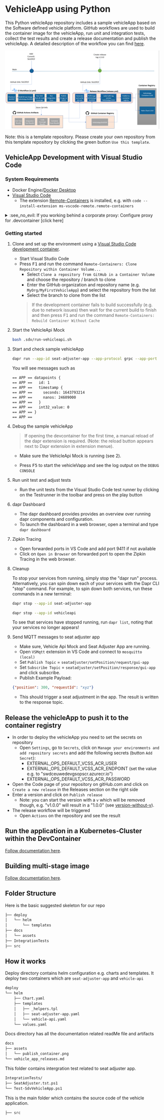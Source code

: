 # VehicleApp using Python

This Python vehicleApp repository includes a sample vehicleApp based on the Software defined vehicle platform. GitHub workflows are used to build the container image for the vehicleApp, run unit and integration tests, collect the test results and create a release documentation and
publish the vehicleApp. A detailed description of the workflow you can find [here](docs/vehicle_app_releases.md).

![refernce Architecture](docs/assets/publish_container.png)

Note: this is a template repository. Please create your own repository from this template repository by clicking the green button `Use this template`.

## VehicleApp Development with Visual Studio Code

### System Requirements

* Docker Engine/[Docker Desktop](https://www.docker.com/products/docker-desktop)
* [Visual Studio Code](https://code.visualstudio.com)
  * The extension [Remote-Containers](https://marketplace.visualstudio.com/items?itemName=ms-vscode-remote.remote-containers) is installed, e.g. with `code --install-extension ms-vscode-remote.remote-containers`

<details>
      <summary>:see_no_evil: If you working behind a corporate proxy: Configure proxy for .devcontainer [click here] </summary>

> Disclaimer: Non proxy configuration is used by default


1. In Windows: Edit environment variables for your account
2. Create environment variable with name: `DEVCONTAINER_PROXY` with the value `.Proxy`
   * Don't forget (dot) in value of the environment variable
3. Restart Visual Studio Code to pick up new environment variable
4. Optional (in case of any problems): Make sure you clean all images and volumes in Docker Desktop, otherwise cache might be used

### Troubleshooting
If for some reason the devcontainer is not working, then check the `.docker\config.json` file in User profile directory.

The `.docker\config.json` has to have following proxy settings:

```json
{
   "credsStore":"desktop",
   "proxies":{
         "default":{
            "httpProxy":"http://host.docker.internal:3128",
            "httpsProxy":"http://host.docker.internal:3128",
            "noProxy":"host.docker.internal,localhost,127.0.0.1,.bosch.com"
         }
      },
   "stackOrchestrator":"swarm"
}

```
</details>

### Getting started

1. Clone and set up the environment using a [Visual Studio Code development container](https://code.visualstudio.com/docs/remote/create-dev-container#:~:text=%20Create%20a%20development%20container%20%201%20Path,additional%20software%20in%20your%20dev%20container.%20More%20).
   * Start Visual Studio Code
   * Press <kbd>F1</kbd> and run the command `Remote-Containers: Clone Repository within Container Volume...`
     * Select `Clone a repository from GitHub in a Container Volume` and choose the repository / branch to clone
     * Enter the GitHub organization and repository name (e.g. `MyOrg/MyFirstVehicleApp`) and select the repository from the list
     * Select the branch to clone from the list
     > If the development container fails to build successfully (e.g. due to network issues) then wait for the current build to finish and then press <kbd>F1</kbd> and run the command `Remote-Containers: Rebuild Container Without Cache`

1. Start the VehicleApi Mock

   ```bash
   bash .sdv/run-vehicleapi.sh
   ```

1. Start and check sample vehicleApp

   ```bash
   dapr run --app-id seat-adjuster-app --app-protocol grpc --app-port 50008 --config ./.dapr/config.yaml --components-path ./.dapr/components  python3 ./src/run.py
   ```

   You will see messages such as

   ```
   == APP == datapoints {
   == APP ==   id: 1
   == APP ==   timestamp {
   == APP ==     seconds: 1643793214
   == APP ==     nanos: 24609000
   == APP ==   }
   == APP ==   int32_value: 0
   == APP == }
   == APP ==

   ```

1. Debug the sample vehicleApp

   > If opening the devcontainer for the first time, a manual reload of the dapr extension is required. (Note: the reload button appears next to Dapr extension in extension menue).

   * Make sure the VehicleApi Mock is running (see 2).

   * Press <kbd>F5</kbd> to start the vehicleVapp and see the log output on the `DEBUG CONSOLE`


1. Run unit test and adjust tests
   * Run the unit tests from the Visual Studio Code test runner by clicking on the Testrunner in the toolbar and press on the play button


1. dapr Dashboard
   * The dapr dashboard provides provides an overview over running dapr components and configuration.
   * To launch the dashboard in a web browser, open a terminal and type `dapr dashboard`

1. Zipkin Tracing
   * Open forwarded ports in VS Code and add port 9411 if not available
   * Click on `Open in Browser` on forwarded port to open the Zipkin Tracing in the web browser.

1. Cleanup

   To stop your services from running, simply stop the "dapr run" process. Alternatively, you can spin down each of your services with the Dapr CLI "stop" command. For example, to spin down both services, run these commands in a new terminal:

   <!-- STEP
   expected_stdout_lines:
     - 'app stopped successfully: nodeapp'
     - 'app stopped successfully: pythonapp'
   expected_stderr_lines:
   output_match_mode: substring
   name: Shutdown dapr
   -->

   ```bash
   dapr stop --app-id seat-adjuster-app
   ```

   ```bash
   dapr stop --app-id vehicleapi
   ```

   <!-- END_STEP -->

   To see that services have stopped running, run `dapr list`, noting that your services no longer appears!


1. Send MQTT messages to seat adjuster app

   * Make sure, Vehicle Api Mock and Seat Adjuster App are running.
   * Open `VSMqtt` extension in VS Code and connect to `mosquitto (local)`
   * Set `Publish Topic` = `seatadjuster/setPosition/request/gui-app`
   * Set `Subscribe Topic` = `seatadjuster/setPosition/response/gui-app` and click subscribe.
   * Publish Example Payload:

   ```json
   {"position": 300, "requestId": "xyz"}
   ```

   * This should trigger a seat adjustment in the app. The result is written to the response topic.


## Release the vehicleApp to push it to the container registry
   * In order to deploy the vehicleApp you need to set the secrets on repository
     * Open `Settings`, go to `Secrets`, click on `Manage your environments and add repository secrets` and add the following secrets (button `Add Secret`):
       * EXTERNAL_OPS_DEFAULT_VCSS_ACR_USER
       * EXTERNAL_OPS_DEFAULT_VCSS_ACR_ENDPOINT (set the value e.g. to "swdceuwedevgsopscr.azurecr.io")
       * EXTERNAL_OPS_DEFAULT_VCSS_ACR_PASSWORD
   * Open the Code page of your repository on gitHub.com and click on `Create a new release` in the Releases section on the right side
   * Enter a version and click on `Publish release`
     * Note: you can start the version with a `v` which will be removed though, e.g. "v1.0.0" will result in a "1.0.0" (see [version-without-v](https://github.com/battila7/get-version-action)).
   * The release workflow will be triggered
     * Open `Actions` on the repository and see the result

## Run the application in a Kubernetes-Cluster within the DevContainer
[Follow documentation here](https://github.com/SoftwareDefinedVehicle/vehicle-app-python-template/blob/main/.sdv/k3d/README-k3d.md).

## Building multi-stage image
[Follow documentation here](https://github.com/SoftwareDefinedVehicle/vehicle-app-python-template/blob/main/docs/multi-stage%20build/README.md).

## Folder Structure
Here is the basic suggested skeleton for our repo

```bash
├── deploy
│   └── helm
│       └── templates
├── docs
│   └── assets
├── IntegrationTests
├── src
```
## How it works

Deploy directory contains helm configuration e.g. charts and templates. It deploy two containers which are `seat-adjuster-app` and `vehicle-api`
```bash
deploy
└── helm
    ├── Chart.yaml
    ├── templates
    │   ├── _helpers.tpl
    │   ├── seat-adjuster-app.yaml
    │   └── vehicle-api.yaml
    └── values.yaml
```

Docs directory has all the documentation related readMe file and artifacts
```bash
docs
├── assets
│   └── publish_container.png
└── vehicle_app_releases.md
```

This folder contains intergration test related to seat adjuster app.
```bash
IntegrationTests/
├── SeatAdjuster.tst.ps1
└── Test-SdvVehicleApp.ps1
```

This is the main folder which contains the source code of the vehicle application.
```bash
├── src
```
